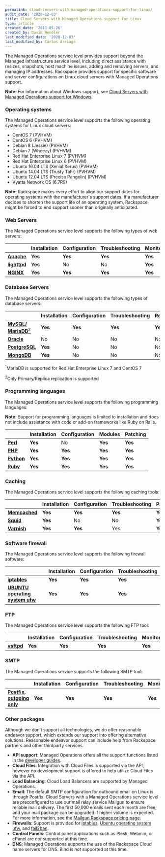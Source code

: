 ```yaml
---
permalink: cloud-servers-with-managed-operations-support-for-linux/
audit_date: '2020-12-03'
title: Cloud Servers with Managed Operations support for Linux
type: article
created_date: '2011-05-26'
created_by: David Hendler
last_modified_date: '2020-12-03'
last_modified_by: Carlos Arriaga
---
```


The Managed Operations service level provides support beyond the Managed Infrastructure service level, including direct
assistance with resizes, snapshots, host machine issues, adding and removing servers, and managing IP addresses. Rackspace provides support for specific software and server configurations on Linux cloud
servers with Managed Operations support.

**Note:** For information about Windows support, see [Cloud Servers with Managed Operations support for Windows](/support/how-to/cloud-servers-with-managed-operations-support-for-windows).

### Operating systems

The Managed Operations service level supports the following operating systems for Linux cloud servers:

- CentOS 7 (PVHVM)
- CentOS 6 (PVHVM)
- Debian 8 (Jessie) (PVHVM)
- Debian 7 (Wheezy) (PVHVM)
- Red Hat Enterprise Linux 7 (PVHVM)
- Red Hat Enterprise Linux 6 (PVHVM)
- Ubuntu 16.04 LTS (Xenial Xerus) (PVHVM)
- Ubuntu 14.04 LTS (Trusty Tahr) (PVHVM)
- Ubuntu 12.04 LTS (Precise Pangolin) (PVHVM)
- Vyatta Network OS (6.7R9)

**Note:** Rackspace makes every effort to align our support dates for operating systems with the manufacturer's support dates. If a manufacturer decides to shorten the support life of an operating system, Rackspace might be forced to end support sooner than originally anticipated.

### Web Servers

The Managed Operations service level supports the following types of web servers:

|                                          | **Installation** | **Configuration** | **Troubleshooting** | **Monitoring** | **Patching** |
| ---------------------------------------- | ---------------- | ----------------- | ------------------- | -------------- | ------------ |
| [**Apache**](https://httpd.apache.org/)  | **Yes**          | **Yes**           | **Yes**             | **Yes**        | **Yes**      |
| [**lighttpd**](https://www.lighttpd.net) | **Yes**          | No                | No                  | **Yes**        | **Yes**      |
| [**NGINX**](https://nginx.net)           | **Yes**          | **Yes**           | **Yes**             | **Yes**        | **Yes**      |

### Database Servers

The Managed Operations service level supports the following types of database servers:

|                                                                                    | **Installation** | **Configuration** | **Troubleshooting** | **Replication** | **Monitoring** | **Patching** | **Backup** |
| ---------------------------------------------------------------------------------- | ---------------- | ----------------- | ------------------- | --------------- | -------------- | ------------ | ---------- |
| [**MySQL/**](https://www.mysql.com) [**MariaDB**<sup>2</sup>](https://mariadb.org) | **Yes**          | **Yes**           | **Yes**             | **Yes**         | **Yes**        | **Yes**      | **Yes**    |
| [**Oracle**](https://www.oracle.com/us/products/database/index.html)               | No               | No                | No                  | No              | No             | No           | No         |
| [**PostgreSQL**](https://postgresql.com)                                           | **Yes**          | No                | No                  | No              | **Yes**        | No           | No         |
| [**MongoDB**](https://www.mongodb.org/)                                            | **Yes**          | No                | No                  | No              | No             | No           | No         |

<sup>1</sup>MariaDB is supported for Red Hat Enterprise Linux 7 and CentOS 7

<sup>2</sup>Only Primary/Replica replication is supported

### Programming languages

The Managed Operations service level supports the following programming languages:

**Note:** Support for programming languages is limited to installation and does not include assistance with code or add-on
frameworks like Ruby on Rails.

|                                       | **Installation** | **Configuration** | **Modules** | **Patching** |
| ------------------------------------- | ---------------- | ----------------- | ----------- | ------------ |
| [**Perl**](https://www.perl.org)      | **Yes**          | No                | **Yes**     | **Yes**      |
| [**PHP**](https://www.php.net)        | **Yes**          | **Yes**           | **Yes**     | **Yes**      |
| [**Python**](https://www.python.org)  | **Yes**          | **Yes**           | **Yes**     | **Yes**      |
| [**Ruby**](https://www.ruby-lang.org) | **Yes**          | **Yes**           | **Yes**     | **Yes**      |


### Caching

The Managed Operations service level supports the following caching tools:

|                                          | **Installation** | **Configuration** | **Troubleshooting** | **Patching** |
| ---------------------------------------- | ---------------- | ----------------- | ------------------- | ------------ |
| [**Memcached**](https://memcached.org)   | **Yes**          | **Yes**           | **Yes**             | **Yes**      |
| [**Squid**](https://squid-cache.org)     | **Yes**          | No                | No                  | **Yes**      |
| [**Varnish**](https://varnish-cache.org) | **Yes**          | **Yes**           | Yes                 | **Yes**      |


### Software firewall

The Managed Operations service level supports the following firewall software:

|                                                                                  | **Installation** | **Configuration** | **Troubleshooting** |
| -------------------------------------------------------------------------------- | ---------------- | ----------------- | ------------------- |
| [**iptables**](https://www.netfilter.org/projects/iptables/)                     | **Yes**          | **Yes**           | **Yes**             |
| [**UBUNTU operating system ufw**](https://wiki.ubuntu.com/UncomplicatedFirewall) | **Yes**          | **Yes**           | **Yes**             |


### FTP

The Managed Operations service level supports the following FTP tool:

|                                                        | **Installation** | **Configuration** | **Troubleshooting** | **Monitoring** | **Patching** |
| ------------------------------------------------------ | ---------------- | ----------------- | ------------------- | -------------- | ------------ |
| [**vsftpd**](https://security.appspot.com/vsftpd.html) | **Yes**          | **Yes**           | **Yes**             | **Yes**        | **Yes**      |


### SMTP

The Managed Operations service supports the following SMTP tool:

|                                                        | **Installation** | **Configuration** | **Troubleshooting** | **Monitoring** | **Patching** |
| ------------------------------------------------------ | ---------------- | ----------------- | ------------------- | -------------- | ------------ |
| [**Postfix, outgoing only**](https://www.postfix.org/) | **Yes**          | **Yes**           | **Yes**             | **Yes**        | **Yes**      |


### Other packages

Although we don’t support all technologies, we do offer reasonable endeavor support, which extends our support into
offering alternative solutions. Reasonable endeavor support can include help from Rackspace partners and other thirdparty
services.

-  **API support**:  Managed Operations offers all the support functions listed in the [developer guides](https://docs.rackspace.com/docs/).
-  **Cloud Files**:  Integration with Cloud Files is supported via the API, however no development support is offered to help utilize Cloud Files via the API.
-  **Load Balancing**: Cloud Load Balancers are supported by Managed Operations.
-  **Email**:  The default SMTP configuration for outbound email on Linux is through Postfix.  Cloud Servers with a Managed Operations service level are preconfigured to use our mail relay service Mailgun to ensure reliable mail delivery.  The first 50,000 emails sent each month are free, and your mail package can be upgraded if higher volume is expected. For more information, see the [Mailgun Rackspace pricing page](https://www.mailgun.com/rackspace).
-  **Firewalls**: Support is provided for  [iptables](https://www.netfilter.org/),  [Ubuntu operating system ufw](https://help.ubuntu.com/community/UFW), and  [fail2ban](https://www.fail2ban.org/wiki/index.php/Main_Page).
-  **Control Panels**: Control panel applications such as Plesk, Webmin, or cPanel are  *not* supported at this time.
-  **DNS**: Managed Operations supports the use of the Rackspace Cloud name servers for DNS.  Bind is *not* supported at this time.
